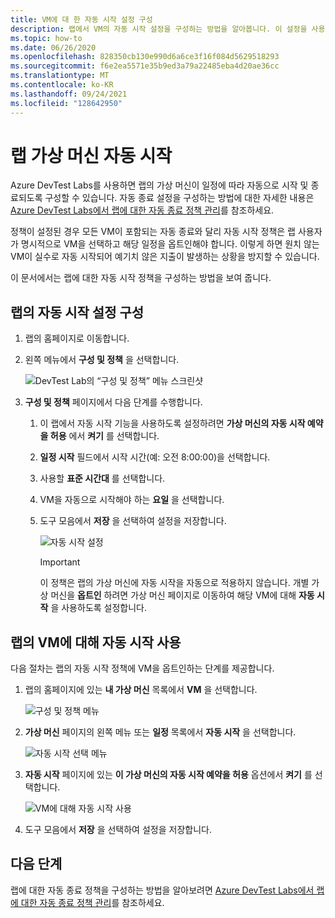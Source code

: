 ```yaml
---
title: VM에 대 한 자동 시작 설정 구성
description: 랩에서 VM의 자동 시작 설정을 구성하는 방법을 알아봅니다. 이 설정을 사용하면 일정에 따라 랩의 VM을 자동으로 시작할 수 있습니다.
ms.topic: how-to
ms.date: 06/26/2020
ms.openlocfilehash: 828350cb130e990d6a6ce3f16f084d5629518293
ms.sourcegitcommit: f6e2ea5571e35b9ed3a79a22485eba4d20ae36cc
ms.translationtype: MT
ms.contentlocale: ko-KR
ms.lasthandoff: 09/24/2021
ms.locfileid: "128642950"
---
```

# <a name="auto-startup-lab-virtual-machines"></a>랩 가상 머신 자동 시작  
Azure DevTest Labs를 사용하면 랩의 가상 머신이 일정에 따라 자동으로 시작 및 종료되도록 구성할 수 있습니다. 자동 종료 설정을 구성하는 방법에 대한 자세한 내용은 [Azure DevTest Labs에서 랩에 대한 자동 종료 정책 관리](devtest-lab-auto-shutdown.md)를 참조하세요. 

정책이 설정된 경우 모든 VM이 포함되는 자동 종료와 달리 자동 시작 정책은 랩 사용자가 명시적으로 VM을 선택하고 해당 일정을 옵트인해야 합니다. 이렇게 하면 원치 않는 VM이 실수로 자동 시작되어 예기치 않은 지출이 발생하는 상황을 방지할 수 있습니다.

이 문서에서는 랩에 대한 자동 시작 정책을 구성하는 방법을 보여 줍니다.

## <a name="configure-autostart-settings-for-a-lab"></a>랩의 자동 시작 설정 구성 
1. 랩의 홈페이지로 이동합니다. 
2. 왼쪽 메뉴에서 **구성 및 정책** 을 선택합니다. 

    ![DevTest Lab의 “구성 및 정책” 메뉴 스크린샷](./media/devtest-lab-auto-startup-vm/configuration-policies-menu.png)
3. **구성 및 정책** 페이지에서 다음 단계를 수행합니다.
    
    1. 이 랩에서 자동 시작 기능을 사용하도록 설정하려면 **가상 머신의 자동 시작 예약을 허용** 에서 **켜기** 를 선택합니다. 
    2. **일정 시작** 필드에서 시작 시간(예: 오전 8:00:00)을 선택합니다. 
    3. 사용할 **표준 시간대** 를 선택합니다. 
    4. VM을 자동으로 시작해야 하는 **요일** 을 선택합니다. 
    5. 도구 모음에서 **저장** 을 선택하여 설정을 저장합니다. 

        ![자동 시작 설정](./media/devtest-lab-auto-startup-vm/auto-start-configuration.png)

        > [!IMPORTANT]
        > 이 정책은 랩의 가상 머신에 자동 시작을 자동으로 적용하지 않습니다. 개별 가상 머신을 **옵트인** 하려면 가상 머신 페이지로 이동하여 해당 VM에 대해 **자동 시작** 을 사용하도록 설정합니다.

## <a name="enable-autostart-for-a-vm-in-the-lab"></a>랩의 VM에 대해 자동 시작 사용
다음 절차는 랩의 자동 시작 정책에 VM을 옵트인하는 단계를 제공합니다. 

1. 랩의 홈페이지에 있는 **내 가상 머신** 목록에서 **VM** 을 선택합니다. 

    ![구성 및 정책 메뉴](./media/devtest-lab-auto-startup-vm/select-vm.png)
2. **가상 머신** 페이지의 왼쪽 메뉴 또는 **일정** 목록에서 **자동 시작** 을 선택합니다. 

    ![자동 시작 선택 메뉴](./media/devtest-lab-auto-startup-vm/select-auto-start.png)
3. **자동 시작** 페이지에 있는 **이 가상 머신의 자동 시작 예약을 허용** 옵션에서 **켜기** 를 선택합니다.

    ![VM에 대해 자동 시작 사용](./media/devtest-lab-auto-startup-vm/auto-start-vm.png)
4. 도구 모음에서 **저장** 을 선택하여 설정을 저장합니다. 


## <a name="next-steps"></a>다음 단계
랩에 대한 자동 종료 정책을 구성하는 방법을 알아보려면 [Azure DevTest Labs에서 랩에 대한 자동 종료 정책 관리](devtest-lab-auto-shutdown.md)를 참조하세요.
